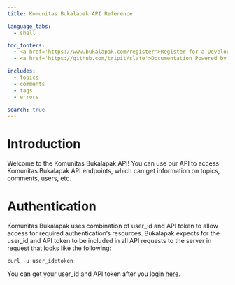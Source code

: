 ```yaml
---
title: Komunitas Bukalapak API Reference

language_tabs:
  - shell

toc_footers:
  - <a href='https://www.bukalapak.com/register'>Register for a Developer Key</a>
  - <a href='https://github.com/tripit/slate'>Documentation Powered by Slate</a>

includes:
  - topics
  - comments
  - tags
  - errors

search: true
---
```


# Introduction

Welcome to the Komunitas Bukalapak API! You can use our API to access Komunitas Bukalapak API endpoints, which can get information on topics, comments, users, etc.

# Authentication


Komunitas Bukalapak uses combination of user_id and API token to allow access for required authentication’s resources. Bukalapak expects for the user_id and API token to be included in all API requests to the server in request that looks like the following:

`curl -u user_id:token`

You can get your user_id and API token after you login [here](http://bukalapak.github.io/api/#authentication).




